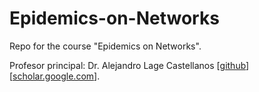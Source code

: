 # Epidemics-on-Networks
Repo for the course "Epidemics on Networks". 

Profesor principal: Dr. Alejandro Lage Castellanos [[github](https://github.com/alelage)] [[scholar.google.com](https://scholar.google.com/citations?hl=es&user=3srp-NYAAAAJ)].
